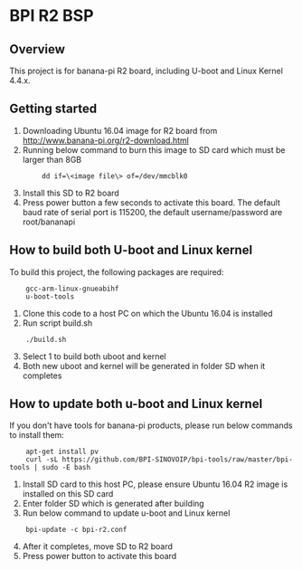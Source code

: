 # BPI R2 BSP

Overview
------------
This project is for banana-pi R2 board, including U-boot and Linux Kernel 4.4.x.


Getting started
---------------
1. Downloading Ubuntu 16.04 image for R2 board from http://www.banana-pi.org/r2-download.html
2. Running below command to burn this image to SD card which must be larger than 8GB
```
		dd if=\<image file\> of=/dev/mmcblk0
```
3. Install this SD to R2 board
4. Press power button a few seconds to activate this board. The default baud rate of serial port is 115200, the default username/password are root/bananapi


How to build both U-boot and Linux kernel
------------------------------------------
To build this project, the following packages are required:
```
	gcc-arm-linux-gnueabihf 
	u-boot-tools
```
1. Clone this code to a host PC on which the Ubuntu 16.04 is installed
2. Run script build.sh
```
	./build.sh
```
3. Select 1 to build both uboot and kernel
4. Both new uboot and kernel will be generated in folder SD when it completes


How to update both u-boot and Linux kernel
--------------------------------------------
If you don't have tools for banana-pi products, please run below commands to install them:
```
	apt-get install pv
	curl -sL https://github.com/BPI-SINOVOIP/bpi-tools/raw/master/bpi-tools | sudo -E bash
```
1. Install SD card to this host PC, please ensure Ubuntu 16.04 R2 image is installed on this SD card
2. Enter folder SD which is generated after building
3. Run below command to update u-boot and Linux kernel
```
	bpi-update -c bpi-r2.conf
```
4. After it completes, move SD to R2 board
5. Press power button to activate this board

